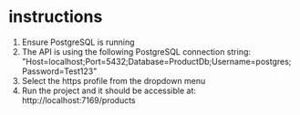 # instructions
1. Ensure PostgreSQL is running
2. The API is using the following PostgreSQL  connection string: "Host=localhost;Port=5432;Database=ProductDb;Username=postgres;Password=Test123"
3. Select the https profile from the dropdown menu
4. Run the project and it should be accessible at: http://localhost:7169/products

